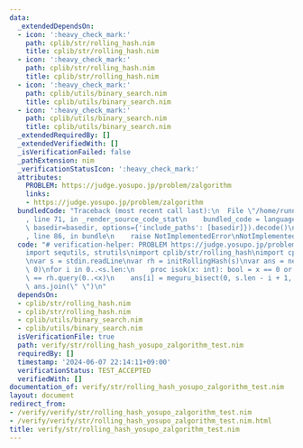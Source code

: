 ```yaml
---
data:
  _extendedDependsOn:
  - icon: ':heavy_check_mark:'
    path: cplib/str/rolling_hash.nim
    title: cplib/str/rolling_hash.nim
  - icon: ':heavy_check_mark:'
    path: cplib/str/rolling_hash.nim
    title: cplib/str/rolling_hash.nim
  - icon: ':heavy_check_mark:'
    path: cplib/utils/binary_search.nim
    title: cplib/utils/binary_search.nim
  - icon: ':heavy_check_mark:'
    path: cplib/utils/binary_search.nim
    title: cplib/utils/binary_search.nim
  _extendedRequiredBy: []
  _extendedVerifiedWith: []
  _isVerificationFailed: false
  _pathExtension: nim
  _verificationStatusIcon: ':heavy_check_mark:'
  attributes:
    PROBLEM: https://judge.yosupo.jp/problem/zalgorithm
    links:
    - https://judge.yosupo.jp/problem/zalgorithm
  bundledCode: "Traceback (most recent call last):\n  File \"/home/runner/.local/lib/python3.10/site-packages/onlinejudge_verify/documentation/build.py\"\
    , line 71, in _render_source_code_stat\n    bundled_code = language.bundle(stat.path,\
    \ basedir=basedir, options={'include_paths': [basedir]}).decode()\n  File \"/home/runner/.local/lib/python3.10/site-packages/onlinejudge_verify/languages/nim.py\"\
    , line 86, in bundle\n    raise NotImplementedError\nNotImplementedError\n"
  code: "# verification-helper: PROBLEM https://judge.yosupo.jp/problem/zalgorithm\n\
    import sequtils, strutils\nimport cplib/str/rolling_hash\nimport cplib/utils/binary_search\n\
    \nvar s = stdin.readLine\nvar rh = initRollingHash(s)\nvar ans = newSeqWith(s.len,\
    \ 0)\nfor i in 0..<s.len:\n    proc isok(x: int): bool = x == 0 or rh.query(i..<i+x)\
    \ == rh.query(0..<x)\n    ans[i] = meguru_bisect(0, s.len - i + 1, isok)\necho\
    \ ans.join(\" \")\n"
  dependsOn:
  - cplib/str/rolling_hash.nim
  - cplib/str/rolling_hash.nim
  - cplib/utils/binary_search.nim
  - cplib/utils/binary_search.nim
  isVerificationFile: true
  path: verify/str/rolling_hash_yosupo_zalgorithm_test.nim
  requiredBy: []
  timestamp: '2024-06-07 22:14:11+09:00'
  verificationStatus: TEST_ACCEPTED
  verifiedWith: []
documentation_of: verify/str/rolling_hash_yosupo_zalgorithm_test.nim
layout: document
redirect_from:
- /verify/verify/str/rolling_hash_yosupo_zalgorithm_test.nim
- /verify/verify/str/rolling_hash_yosupo_zalgorithm_test.nim.html
title: verify/str/rolling_hash_yosupo_zalgorithm_test.nim
---
```

